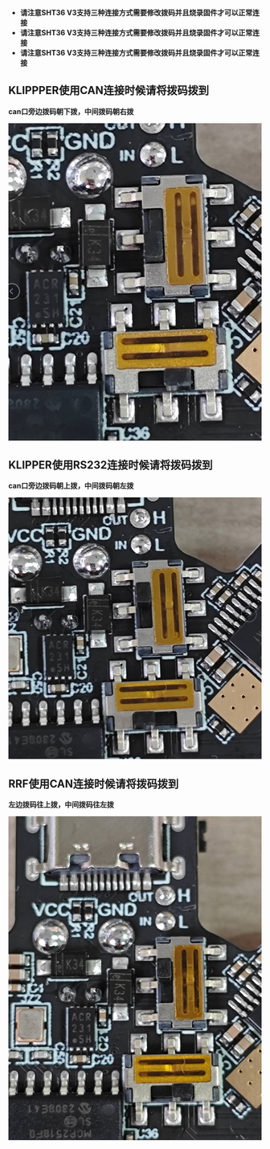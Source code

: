 * **请注意SHT36 V3支持三种连接方式需要修改拨码并且烧录固件才可以正常连接**
* **请注意SHT36 V3支持三种连接方式需要修改拨码并且烧录固件才可以正常连接**
* **请注意SHT36 V3支持三种连接方式需要修改拨码并且烧录固件才可以正常连接**



## KLIPPPER使用CAN连接时候请将拨码拨到

**can口旁边拨码朝下拨，中间拨码朝右拨**

![DIP](../../images/boards/fly_sht36_v3/DIP.png)

## KLIPPER使用RS232连接时候请将拨码拨到

**can口旁边拨码朝上拨，中间拨码朝左拨**

![DIP](../../images/boards/fly_sht36_v3/UART.png)

## RRF使用CAN连接时候请将拨码拨到

**左边拨码往上拨，中间拨码往左拨**

![DIP](../../images/boards/fly_sht36_v3/RRF.png)
